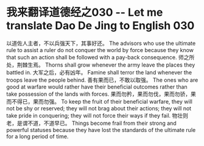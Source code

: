 # 我来翻译道德经之030 -- Let me translate Dao De Jing to English 030

以道佐人主者，不以兵强天下，其事好还。
The advisors who use the ultimate rule to assist a ruler do not conquer the world by force because they know that such an action shall be followed with a pay-back consequence.
师之所处，荆棘生焉。
Thorns shall grow whenever the army leave the places they battled in.
大军之后，必有凶年。
Famine shall terror the land whenever the troops leave the people behind.
善有果而已，不敢以取强。
The ones who are good at warfare would rather have their beneficial outcomes rather than take possession of the lands with forces.
果而勿矜，果而勿伐，果而勿骄，果而不得已，果而勿强。
To keep the fruit of their beneficial warfare, they will not be shy or reserved; they will not brag about their actions; they will not take pride in conquering; they will not force their ways if they fail.
物壮则老，是谓不道，不道早已。
Things become frail from their strong and powerful statuses because they have lost the standards of the ultimate rule for a long period of time.